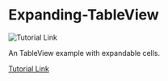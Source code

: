 # Expanding-TableView

![Tutorial Link](http://imgur.com/O3FZIFd)

An TableView example with expandable cells.

[Tutorial Link](www.codebasecamp.com/2016/12/02/Expandable-TableView/)
